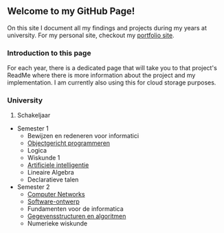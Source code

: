 ## Welcome to my GitHub Page!

On this site I document all my findings and projects during my years at university.
For my personal site, checkout my [portfolio site](http://matsfockaert.tk).

### Introduction to this page

For each year, there is a dedicated page that will take you to that project's ReadMe where there is more information about the project and my implementation.
I am currently also using this for cloud storage purposes.

### University

1. Schakeljaar
  * Semester 1
    - Bewijzen en redeneren voor informatici
    - [Objectgericht programmeren](https://github.com/dutie/Uni/tree/main/Schakeljaar/OGP)
    - Logica
    - Wiskunde 1
    - [Artificiele intelligentie](https://github.com/dutie/Uni/tree/main/Schakeljaar/AI)
    - Lineaire Algebra
    - Declaratieve talen
  * Semester 2 
    - [Computer Networks](https://github.com/dutie/Uni/tree/main/Schakeljaar/Sem2/CN)
    - [Software-ontwerp](https://github.com/RemiVermeersch/browsr)
    - Fundamenten voor de informatica
    - [Gegevensstructuren en algoritmen](https://github.com/dutie/GegevensstructurenEnAlgoritmen)
    - Numerieke wiskunde

